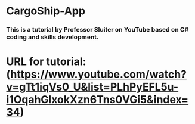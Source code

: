 # CargoShip-App

### This is a tutorial by Professor Sluiter on YouTube based on C# coding and skills development.

# URL for tutorial: (https://www.youtube.com/watch?v=gTt1iqVs0_U&list=PLhPyEFL5u-i1OqahGlxokXzn6Tns0VGi5&index=34)
